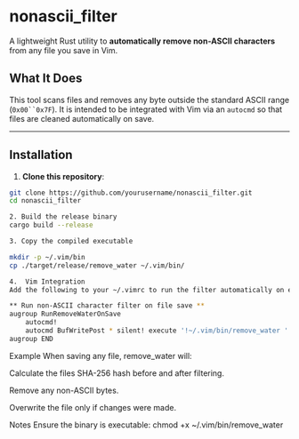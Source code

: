 # nonascii_filter

A lightweight Rust utility to **automatically remove non-ASCII characters** from any file you save in Vim.

##  What It Does

This tool scans files and removes any byte outside the standard ASCII range (`0x00``0x7F`). It is intended to be integrated with Vim via an `autocmd` so that files are cleaned automatically on save.

---

##  Installation

1. **Clone this repository**:

```sh
git clone https://github.com/yourusername/nonascii_filter.git
cd nonascii_filter

2. Build the release binary 
cargo build --release

3. Copy the compiled executable

mkdir -p ~/.vim/bin
cp ./target/release/remove_water ~/.vim/bin/

4.  Vim Integration
Add the following to your ~/.vimrc to run the filter automatically on every file save:

** Run non-ASCII character filter on file save **
augroup RunRemoveWaterOnSave
    autocmd!
    autocmd BufWritePost * silent! execute '!~/.vim/bin/remove_water ' . shellescape(@%, 1)
augroup END
```
 Example
When saving any file, remove_water will:

Calculate the files SHA-256 hash before and after filtering.

Remove any non-ASCII bytes.

Overwrite the file only if changes were made.

 Notes
Ensure the binary is executable:
chmod +x ~/.vim/bin/remove_water
